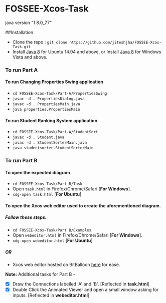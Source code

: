 # FOSSEE-Xcos-Task

java version "1.8.0_77"


##Installation
* Clone the repo : `git clone https://github.com/jiteshjha/FOSSEE-Xcos-Task.git`
* Install [Java 8](http://askubuntu.com/questions/521145/how-to-install-oracle-java-on-ubuntu-14-04) for Ubuntu 14.04 and above, or
Install [Java 8](https://java.com/en/download/help/windows_manual_download.xml) for Windows Vista and above.

### To run Part A
#### To run Changing Properties Swing application
* `cd FOSSEE-Xcos-Task/Part-A/PropertiesSwing`
* `javac -d . PropertiesDialog.java`
* `javac -d . PropertiesMain.java`
* `java properties.PropertiesMain`

#### To run Student Ranking System application
* `cd FOSSEE-Xcos-Task/Part-A/StudentSort`
* `javac -d . Student.java`
* `javac -d . StudentSorterMain.java`
* `java studentsorter.StudentSorterMain`

### To run Part B

#### To open the expected diagram
* `cd FOSSEE-Xcos-Task/Part B/Task`
* Open `task.html` in Firefox/Chrome/Safari [**For Windows**].
* `xdg-open task.html` [**For Ubuntu**]

#### To open the Xcos web editor used to create the aforementioned diagram.
##### Follow these steps:
* `cd FOSSEE-Xcos-Task/Part B/Examples`
* Open `webeditor.html` in Firefox/Chrome/Safari [**For Windows**].
* `xdg-open webeditor.html` [**For Ubuntu**]

##### OR

* Xcos web editor hosted on BitBalloon [here](https://xcos-web-editor.bitballoon.com) for ease.

**Note:**
Additional tasks for Part B -
- [X] Draw the Connections labelled 'A' and 'B'. [Reflected in **task.html**]
- [x] Double Click the Animated Viewer and open a small window asking for inputs. [Reflected in **webeditor.html**]
